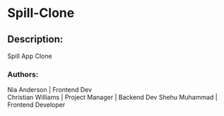 # Spill-Clone

## Description:
Spill App Clone


### Authors:

Nia Anderson | Frontend Dev\
Christian Williams | Project Manager | Backend Dev
Shehu Muhammad | Frontend Developer
